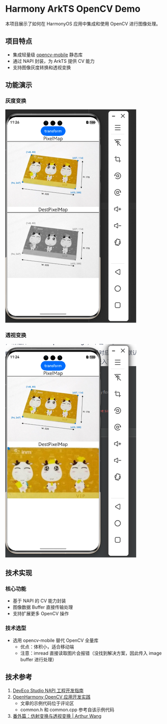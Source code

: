 # Harmony ArkTS OpenCV Demo

本项目展示了如何在 HarmonyOS 应用中集成和使用 OpenCV 进行图像处理。

## 项目特点

- 集成轻量级 [opencv-mobile](https://github.com/nihui/opencv-mobile) 静态库
- 通过 NAPI 封装，为 ArkTS 提供 CV 能力
- 支持图像灰度转换和透视变换

## 功能演示

### 灰度变换
![灰度变换效果](gray.png)

### 透视变换
![透视变换效果](warp-perspective.png)

## 技术实现

### 核心功能
- 基于 NAPI 的 CV 能力封装
- 图像数据 Buffer 直接传输处理
- 支持扩展更多 OpenCV 操作

### 技术选型
- 选用 opencv-mobile 替代 OpenCV 全量库
  - 优点：体积小，适合移动端
  - 注意：imread 直接读取图片会报错（没找到解决方案，因此传入 image buffer 进行处理）

## 技术参考

1. [DevEco Studio NAPI 工程开发指南](https://gitee.com/openharmony-sig/knowledge_demo_temp/blob/master/docs/napi_study/docs/hello_napi.md)
2. [OpenHarmony OpenCV 应用开发实践](https://forums.openharmony.cn/forum.php?mod=viewthread&tid=2218)
   - 文章的示例代码位于评论区
   - common.h 和 common.cpp 参考自该示例代码
3. [番外篇：仿射变换与透视变换 | Arthur Wang](https://codec.wang/docs/opencv/start/extra-05-warpaffine-warpperspective#%E4%BB%BF%E5%B0%84%E5%8F%98%E6%8D%A2)
